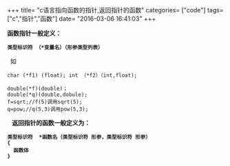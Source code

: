 +++
title= "c语言指向函数的指针,返回指针的函数"
categories= ["code"]
tags= ["c","指针","函数"]
date= "2016-03-06 16:41:03"
+++

<div class="entry-content">

<strong>函数指针一般定义：<code> </code></strong>
<pre><strong><code>类型标识符 （*变量名）（形参类型列表）</code></strong></pre>
<code> </code><code></code>如
<code> </code>

<code>char (*f1) (float); int （*f2）（int,float); </code>
<pre><code>double(*f)(double)；
double(*q)(double,dobule);
f=sqrt;//f(5)调用sqrt(5);
q=pow;//q(5,3)调用pow(5,3);
</code></pre>
<code> </code><code></code>
<strong>返回指针的函数一般定义为：
<code> </code></strong>
<pre><strong><code>类型标识符  *函数名（类型标识符 形参，类型标识符 形参）
{
  函数体
}
</code></strong></pre>
</div>
